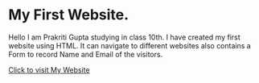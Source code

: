 # My First Website.
Hello I am Prakriti Gupta studying in class 10th. I have created my first website using HTML.
It can navigate to different websites also contains a Form to record Name and Email of the visitors.

<a href="[https://www.example.com](https://prakritigpt.github.io/My-First-Website/)">Click to visit My Website</a>
